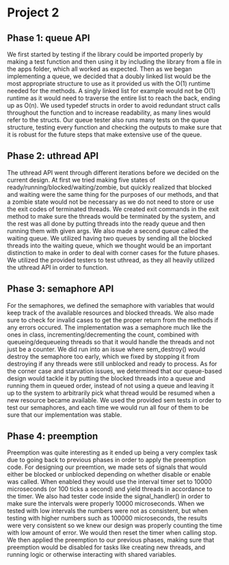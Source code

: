 # Project 2

## Phase 1: queue API

We first started by testing if the library could be imported properly by making
a test function and then using it by including the library from a file in the
apps folder, which all worked as expected. Then as we began implementing a
queue, we decided that a doubly linked list would be the most appropriate
structure to use as it provided us with the O(1) runtime needed for the methods.
A singly linked list for example would not be O(1) runtime as it would need to
traverse the entire list to reach the back, ending up as O(n). We used typedef
structs in order to avoid redundant struct calls throughout the function and to
increase readability, as many lines would refer to the structs. Our queue tester
also runs many tests on the queue structure, testing every function and checking
the outputs to make sure that it is robust for the future steps that make
extensive use of the queue.

## Phase 2: uthread API

The uthread API went through different iterations before we decided on the
current design. At first we tried making five states of
ready/running/blocked/waiting/zombie, but quickly realized that blocked and
waiting were the same thing for the purposes of our methods, and that a zombie
state would not be necessary as we do not need to store or use the exit codes of
terminated threads. We created exit commands in the exit method to make sure the
threads would be terminated by the system, and the rest was all done by putting
threads into the ready queue and then running them with given args. We also made
a second queue called the waiting queue. We utilized having two queues by
sending all the blocked threads into the waiting queue, which we thought would
be an important distinction to make in order to deal with corner cases for the
future phases. We utilized the provided testers to test uthread, as they all
heavily utilized the uthread API in order to function.

## Phase 3: semaphore API

For the semaphores, we defined the semaphore with variables that would keep
track of the available resources and blocked threads. We also made sure to check
for invalid cases to get the proper return from the methods if any errors
occured. The implementation was a semaphore much like the ones in class,
incrementing/decrementing the count, combined with queueing/dequeueing threads
so that it would handle the threads and not just be a counter. We did run into
an issue where sem_destroy() would destroy the semaphore too early, which we
fixed by stopping it from destroying if any threads were still unblocked and
ready to process. As for the corner case and starvation issues, we determined
that our queue-based design would tackle it by putting the blocked threads into
a queue and running them in queued order, instead of not using a queue and
leaving it up to the system to arbitrarily pick what thread would be resumed
when a new resource became available. We used the provided sem tests in order to
test our semaphores, and each time we would run all four of them to be sure that
our implementation was stable.

## Phase 4: preemption

Preemption was quite interesting as it ended up being a very complex task due to
going back to previous phases in order to apply the preemption code. For
designing our preemtion, we made sets of signals that would either be blocked or
unblocked depending on whether disable or enable was called. When enabled they
would use the interval timer set to 10000 microseconds (or 100 ticks a second)
and yield threads in accordance to the timer. We also had tester code inside the
signal_handler() in order to make sure the intervals were properly 10000
microseconds. When we tested with low intervals the numbers were not as
consistent, but when testing with higher numbers such as 100000 microseconds,
the results were very consistent so we knew our design was properly counting the
time with low amount of error. We would then reset the timer when calling stop.
We then applied the preemption to our previous phases, making sure that
preemption would be disabled for tasks like creating new threads, and running
logic or otherwise interacting with shared variables.